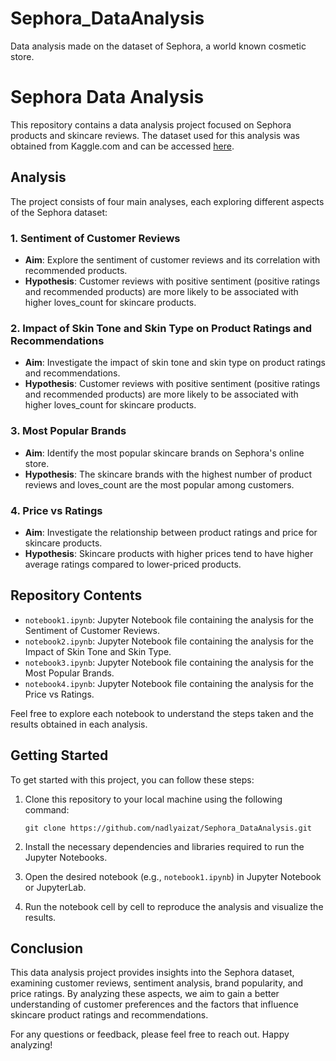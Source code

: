 # Sephora_DataAnalysis
Data analysis made on the dataset of Sephora, a world known cosmetic store.

# Sephora Data Analysis

This repository contains a data analysis project focused on Sephora products and skincare reviews. The dataset used for this analysis was obtained from Kaggle.com and can be accessed [here](https://www.kaggle.com/datasets/nadyinky/sephora-products-and-skincare-reviews).

## Analysis

The project consists of four main analyses, each exploring different aspects of the Sephora dataset:

### 1. Sentiment of Customer Reviews

- **Aim**: Explore the sentiment of customer reviews and its correlation with recommended products.
- **Hypothesis**: Customer reviews with positive sentiment (positive ratings and recommended products) are more likely to be associated with higher loves_count for skincare products.

### 2. Impact of Skin Tone and Skin Type on Product Ratings and Recommendations

- **Aim**: Investigate the impact of skin tone and skin type on product ratings and recommendations.
- **Hypothesis**: Customer reviews with positive sentiment (positive ratings and recommended products) are more likely to be associated with higher loves_count for skincare products.

### 3. Most Popular Brands

- **Aim**: Identify the most popular skincare brands on Sephora's online store.
- **Hypothesis**: The skincare brands with the highest number of product reviews and loves_count are the most popular among customers.

### 4. Price vs Ratings

- **Aim**: Investigate the relationship between product ratings and price for skincare products.
- **Hypothesis**: Skincare products with higher prices tend to have higher average ratings compared to lower-priced products.

## Repository Contents

- `notebook1.ipynb`: Jupyter Notebook file containing the analysis for the Sentiment of Customer Reviews.
- `notebook2.ipynb`: Jupyter Notebook file containing the analysis for the Impact of Skin Tone and Skin Type.
- `notebook3.ipynb`: Jupyter Notebook file containing the analysis for the Most Popular Brands.
- `notebook4.ipynb`: Jupyter Notebook file containing the analysis for the Price vs Ratings.

Feel free to explore each notebook to understand the steps taken and the results obtained in each analysis.

## Getting Started

To get started with this project, you can follow these steps:

1. Clone this repository to your local machine using the following command:
   ```
   git clone https://github.com/nadlyaizat/Sephora_DataAnalysis.git
   ```

2. Install the necessary dependencies and libraries required to run the Jupyter Notebooks.

3. Open the desired notebook (e.g., `notebook1.ipynb`) in Jupyter Notebook or JupyterLab.

4. Run the notebook cell by cell to reproduce the analysis and visualize the results.

## Conclusion

This data analysis project provides insights into the Sephora dataset, examining customer reviews, sentiment analysis, brand popularity, and price ratings. By analyzing these aspects, we aim to gain a better understanding of customer preferences and the factors that influence skincare product ratings and recommendations.

For any questions or feedback, please feel free to reach out. Happy analyzing!
